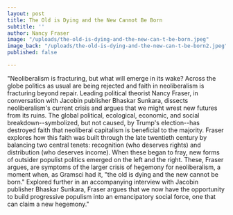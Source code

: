 ```yaml
---
layout: post
title: The Old is Dying and the New Cannot Be Born
subtitle: ''
author: Nancy Fraser
image: "/uploads/the-old-is-dying-and-the-new-can-t-be-born.jpeg"
image_back: "/uploads/the-old-is-dying-and-the-new-can-t-be-born2.jpeg"
published: false

---
```

"Neoliberalism is fracturing, but what will emerge in its wake? Across the globe politics as usual are being rejected and faith in neoliberalism is fracturing beyond repair. Leading political theorist Nancy Fraser, in conversation with Jacobin publisher Bhaskar Sunkara, dissects neoliberalism's current crisis and argues that we might wrest new futures from its ruins. The global political, ecological, economic, and social breakdown--symbolized, but not caused, by Trump's election--has destroyed faith that neoliberal capitalism is beneficial to the majority. Fraser explores how this faith was built through the late twentieth century by balancing two central tenets: recognition (who deserves rights) and distribution (who deserves income). When these began to fray, new forms of outsider populist politics emerged on the left and the right. These, Fraser argues, are symptoms of the larger crisis of hegemony for neoliberalism, a moment when, as Gramsci had it, "the old is dying and the new cannot be born." Explored further in an accompanying interview with Jacobin publisher Bhaskar Sunkara, Fraser argues that we now have the opportunity to build progressive populism into an emancipatory social force, one that can claim a new hegemony."